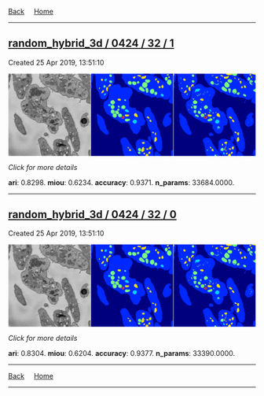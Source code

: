 
[Back](..)&nbsp;&nbsp;&nbsp;&nbsp;&nbsp;[Home](https://leapmanlab.github.io/snapshots)

---

<div class="summary"><a href="1"><h2>random_hybrid_3d / 0424 / 32 / 1</h2></a><p>Created 25 Apr 2019, 13:51:10
</p><a href="1"><img src="1/media/summary.png" align="center"></a><p>
<i>Click for more details</i>
</p></div>

**ari**: 0.8298. **miou**: 0.6234. **accuracy**: 0.9371. **n_params**: 33684.0000. 

---

<div class="summary"><a href="0"><h2>random_hybrid_3d / 0424 / 32 / 0</h2></a><p>Created 25 Apr 2019, 13:51:10
</p><a href="0"><img src="0/media/summary.png" align="center"></a><p>
<i>Click for more details</i>
</p></div>

**ari**: 0.8304. **miou**: 0.6204. **accuracy**: 0.9377. **n_params**: 33390.0000. 

---

[Back](..)&nbsp;&nbsp;&nbsp;&nbsp;&nbsp;[Home](https://leapmanlab.github.io/snapshots)

---